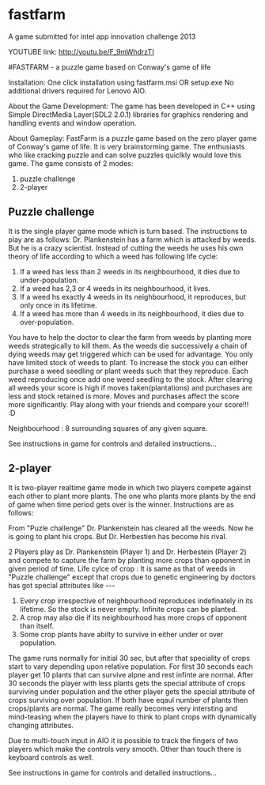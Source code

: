 fastfarm
========

A game submitted for intel app innovation challenge 2013

YOUTUBE link:
http://youtu.be/F_9mWhdrzTI

#FASTFARM - a puzzle game based on Conway's game of life

Installation:
One click installation using fastfarm.msi OR setup.exe
No additional drivers required for Lenovo AIO.


About the Game Development:
The game has been developed in C++ using Simple DirectMedia Layer(SDL2 2.0.1) libraries
for graphics rendering and handling events and window operation.

About Gameplay:
FastFarm is a puzzle game based on the zero player game of Conway's game of life. It is very brainstorming game. The enthusiasts who like cracking puzzle and can solve puzzles quiclkly would love this game.
The game consists of 2 modes:

1. puzzle challenge
2. 2-player

Puzzle challenge
----------------
It is the single player game mode which is turn based. The instructions to play are as follows: 
Dr. Plankenstein has a farm which is attacked by weeds. But he is a crazy scientist. 
Instead of cutting the weeds he uses his own theory of life according to which a weed 
has following life cycle:

1. If a weed has less than 2 weeds in its neighbourhood, it dies due to under-population. 
2. If a weed has 2,3 or 4 weeds in its neighbourhood, it lives. 
3. If a weed hs exactly 4 weeds in its neighbourhood, it reproduces, but only once in its lifetime. 
4. If a weed has more than 4 weeds in its neighbourhood, it dies due to over-population.

	
	
You have to help the doctor to clear the farm from weeds by planting more weeds strategically to kill them. As the weeds die successively a chain of dying weeds may get triggered which can be used for advantage. You only have limited stock of weeds to plant. To increase the stock you can either purchase a weed seedling or plant weeds such that they reproduce. Each weed reproducing once add one weed seedling to the stock. After clearing all weeds your score is high if moves taken(plantations) and purchases are less and stock retained is more. Moves and purchases affect the score more significantly. Play along with your friends and compare your score!!! :D

Neighbourhood : 8 surrounding squares of any given square.

See instructions in game for controls and detailed instructions...

2-player
---------
It is two-player realtime game mode in which two players compete against each other to plant more plants. The one who plants more plants by the end of game when time period gets over is the winner. Instructions are as follows:

From "Puzle challenge" Dr. Plankenstein has cleared all the weeds. Now he is going to plant his crops. But Dr. Herbestien has become his rival. 

2 Players play as Dr. Plankenstein (Player 1) and Dr. Herbestein (Player 2) and compete to capture the farm by planting more crops than opponent in given period of time. 
Life cylce of crop : 	It is same as that of weeds in "Puzzle challenge" except that crops due to genetic engineering by doctors has got special attributes like ---
1. Every crop irrespective of neighbourhood reproduces indefinately in its lifetime. So the stock is never empty. Infinite crops can be planted.
2. A crop may also die if its neighbourhood has more crops of opponent than itself.
3. Some crop plants have abilty to survive in either under or over population.

The game runs normally for initial 30 sec, but after that speciality of crops start to vary depending upon relative population. For first 30 seconds each player get 10 plants that can survive alpne and rest infinte are normal. After 30 seconds the player with less plants gets the special attribute of crops surviving under population and the other player gets the special attribute of crops surviving over population. If both have eqaul number of plants then crops/plants are normal. The game really becomes very intersting and mind-teasing when the players have to think to plant crops with dynamically changing attributes.

Due to multi-touch input in AIO it is possible to track the fingers of two players which make the controls very smooth. Other than touch there is keyboard controls as well. 

See instructions in game for controls and detailed instructions...

